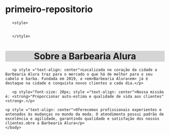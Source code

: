 # primeiro-repositorio

<!DOCTYPE html> 
<html lang="pt-br">
   <head> 
       <meta charset="UTF-8">   
       <title>barbearia Alura</title> 


       <style>
         

       </style>

   </head>

   <body>
       <h1 style ="text-align: center; background: #cccc;">Sobre a Barbearia Alura</h1>

       <p style ="text-align: center">Localizada no coração da cidade a Barbearia Alura traz para o mercado o que há de melhor para o seu cabelo e barba. Fundada em 2019, a <em>Barbearia Alura<em> já é destaque na cidade e conquista novos clientes a cada dia.</p>

       <p style="font-size: 20px; style ="text-align: center">Nossa missão é: <strong>"Proporcionar auto-estima e qualidade de vida aos clientes"<strong>.</p>

    <p style ="text-align: center">Oferecemos profissionais experientes e antenados às mudanças no mundo da moda. O atendimento possui padrão de excelência e agilidade, garantindo qualidade e satisfação dos nossos clientes.obre a Barbearia Alura</p>
    </body>
</html>
